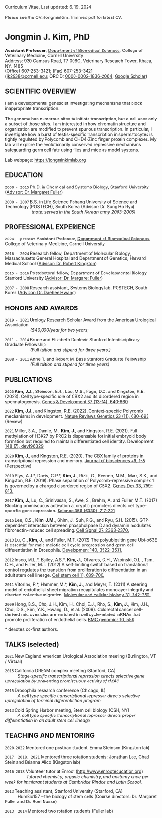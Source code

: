 Curriculum Vitae, Last updated: 6. 19. 2024<br><br>
Please see the CV_JongminKim_Trimmed.pdf for latest CV.

# Jongmin J. Kim, PhD

<b>Assistant Professor</b>, [Department of Biomedical Sciences](https://www.vet.cornell.edu/departments/biomedical-sciences), College of Veterinary Medicine, Cornell University <br>
Address: 930 Campus Road, T7 006C, Veterinary Research Tower, Ithaca, NY, 1485<br>
(Office) 607-253-3421; (Fax) 607-253-3421<br>
(jk2938@cornell.edu; ORCID: [0000-0002-1836-2064](https://orcid.org/0000-0002-1836-2064); [Google Scholar](https://scholar.google.com/citations?user=sDNrClcAAAAJ&hl=en)) <br>

## SCIENTIFIC OVERVIEW

I am a developmental geneticist investigating mechanisms that block inappropriate transcription. <br><br> The genome has numerous sites to initiate transcription, but a cell uses only a subset of those sites. I am interested in how chromatin structure and organization are modified to prevent spurious transcription. In particular, I investigate how a burst of testis-specific transcription in spermatocytes is tightly regulated by Polycomb and CHD4-Zinc finger protein complexes. My lab will explore the evolutionarily conserved repressive mechanisms safeguarding germ cell fate using flies and mice as model systems.<br><br>
Lab webpage: https://jongminkimlab.org

## EDUCATION

`2008 - 2015`
Ph.D. in Chemical and Systems Biology, Stanford University ([Advisor: Dr. Margaret Fuller](https://profiles.stanford.edu/margaret-fuller))

`2000 - 2007`
B.S. in Life Science Pohang University of Science and Technology (POSTECH), South Korea (Advisor: Dr. Sung Ho Ryu) <br>
&emsp;&emsp;&emsp;&emsp;&emsp;&emsp; <em>(note: served in the South Korean army 2003-2005)</em>


## PROFESSIONAL EXPERIENCE

`2024 - present`
Assistant Professor, [Department of Biomedical Sciences](https://www.vet.cornell.edu/departments/biomedical-sciences), College of Veterinary Medicine, Cornell University

`2016 - 2024`
Research fellow, Department of Molecular Biology, Massachusetts General Hospital and Department of Genetics, Harvard Medical School ([Advisor: Dr. Robert Kingston](https://molbio.mgh.harvard.edu/kingstonweb/))

`2015 - 2016`
Postdoctoral fellow, Department of Developmental Biology, Stanford University ([Advisor: Dr. Margaret Fuller](https://profiles.stanford.edu/margaret-fuller))

`2007 - 2008`
Research assistant, Systems Biology lab. POSTECH, South Korea ([Advisor: Dr. Daehee Hwang](https://biosci.snu.ac.kr/en/people/faculty?mode=view&profidx=91))

## HONORS AND AWARDS

`2019 - 2021`
Urology Research Scholar Award from the American Urological Association <br>
&emsp;&emsp;&emsp;&emsp;&emsp;&emsp;<em>($40,000/year for two years)</em>

`2011 - 2014`
Bruce and Elizabeth Dunlevie Stanford Interdisciplinary Graduate Fellowship <br>
&emsp;&emsp;&emsp;&emsp;&emsp;&emsp;<em>(Full tuition and stipend for three years.)</em>

`2008 - 2011`
Anne T. and Robert M. Bass Stanford Graduate Fellowship <br>
&emsp;&emsp;&emsp;&emsp;&emsp;&emsp;<em>(Full tuition and stipend for three years)</em>

## PUBLICATIONS


`2023` **Kim, J.J.**, Steinson, E.R., Lau, M.S., Page, D.C. and Kingston, R.E. (2023). Cell type-specific role of CBX2 and its disordered region in spermatogenesis. [Genes & Development 37 (13-14), 640-660](https://www.biorxiv.org/content/10.1101/2022.08.25.505322v1) 

`2022` **Kim, J.J.**, and Kingston, R.E. (2022). Context-specific Polycomb mechanisms in development. [Nature Reviews Genetics 23 (11), 680-695](https://pubmed.ncbi.nlm.nih.gov/35681061/) (Review)

`2021` Miller, S.A., Damle, M., **Kim, J.**, and Kingston, R.E. (2021). Full methylation of H3K27 by PRC2 is dispensable for initial embryoid body formation but required to maintain differentiated cell identity. [Development 148 (7), dev196329](https://pubmed.ncbi.nlm.nih.gov/33688077/)

`2020` **Kim, J.**, and Kingston, R.E. (2020). The CBX family of proteins in transcriptional repression and memory. [Journal of biosciences 45, 1-8](https://pubmed.ncbi.nlm.nih.gov/31965994/) (Perspective)

`2019` Plys, A.J.\*, Davis, C.P.\*, **Kim, J.**, Rizki, G., Keenen, M.M., Marr, S.K., and Kingston, R.E. (2019). Phase separation of Polycomb-repressive complex 1 is governed by a charged disordered region of CBX2. [Genes Dev 33, 799-813.](https://pubmed.ncbi.nlm.nih.gov/31171700/)

`2017` **Kim, J.**, Lu, C., Srinivasan, S., Awe, S., Brehm, A. and Fuller, M.T. (2017) Blocking promiscuous activation at cryptic promoters directs cell type-specific gene expression. [Science 356 (6339), 717-721](https://pubmed.ncbi.nlm.nih.gov/28522526/)

`2015` Lee, C.S., **Kim, J.M.**, Ghim, J., Suh, P.G., and Ryu, S.H. (2015). GTP-dependent interaction between phospholipase D and dynamin modulates fibronectin-induced cell spreading. [Cell Signal 27, 2363-2370.](https://pubmed.ncbi.nlm.nih.gov/26341143/)

`2013` Lu, C., **Kim, J.**, and Fuller, M.T. (2013) The polyubiquitin gene Ubi-p63E is essential for male meiotic cell cycle progression and germ cell differentiation in Drosophila. [Development 140, 3522-3531.](https://pubmed.ncbi.nlm.nih.gov/23884444/)

`2012` Insco, M.L.\*, Bailey, A.S.*, **Kim, J.**, Olivares, G.H., Wapinski, O.L., Tam, C.H., and Fuller, M.T. (2012) A self-limiting switch based on translational control regulates the transition from proliferation to differentiation in an adult stem cell lineage. [Cell stem cell 11, 689-700.](https://pubmed.ncbi.nlm.nih.gov/23122292/)

`2011` Vitorino, P.\*, Hammer, M.*, **Kim, J.**, and Meyer, T. (2011) A steering model of endothelial sheet migration recapitulates monolayer integrity and directed collective migration. [Molecular and cellular biology 31, 342-350.](https://pubmed.ncbi.nlm.nih.gov/20974808/)

`2009` Hong, B.S., Cho, J.H., Kim, H., Choi, E.J., Rho, S., **Kim, J.**, Kim, J.H., Choi, D.S., Kim, Y.K., Hwang, D., et al. (2009). Colorectal cancer cell-derived microvesicles are enriched in cell cycle-related mRNAs that promote proliferation of endothelial cells. [BMC genomics 10, 556](https://pubmed.ncbi.nlm.nih.gov/19930720/)

\* denotes co-first authors.


## TALKS (selected)

`2021`
New England American Urological Association meeting (Burlington, VT / Virtual) <br>

`2015`
California DREAM complex meeting (Stanford, CA) <br>
&emsp;&emsp;&emsp;<em>Stage-specific transcriptional repression directs selective gene upregulation by preventing promiscuous activity of tMAC</em>

`2015`
Drosophila research conference (Chicago, IL) <br>
&emsp;&emsp;&emsp;<em>A cell type specific transcriptional repressor directs selective upregulation of terminal differentiation program</em>

`2013`
Cold Spring Harbor meeting, Stem cell biology (CSH, NY) <br>
&emsp;&emsp;&emsp;<em>A cell type specific transcriptional repressor directs proper differentiation in an adult stem cell lineage</em>

## TEACHING AND MENTORING

`2020-2022`
Mentored one postbac student: Emma Steinson (Kingston lab) 

`2017, 2018, 2021`
Mentored three rotation students: Jonathan Lee, Chad Stein and Brianna Alico (Kingston lab)

`2016-2018`
Volunteer tutor at Enroot (http://www.enrooteducation.org) <br>
&emsp;&emsp;&emsp;&emsp;&emsp;<em>Tutored chemistry, organic chemistry, and anatomy once per week for immigrant students at Cambridge Rindge and Latin School.</em>

`2013`
Teaching assistant, Stanford University (Stanford, CA) <br>
&emsp;&emsp;&emsp;HumBio157 – the biology of stem cells (Course directors: Dr. Margaret Fuller and Dr. Roel Nusse)

`2013, 2014`
Mentored two rotation students (Fuller lab)


